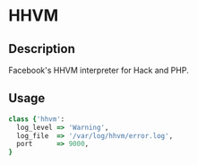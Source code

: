 # HHVM #
## Description ##
Facebook's HHVM interpreter for Hack and PHP.

## Usage ##
```ruby
class {'hhvm':
  log_level => 'Warning',
  log_file  => '/var/log/hhvm/error.log',
  port      => 9000,
}
```
